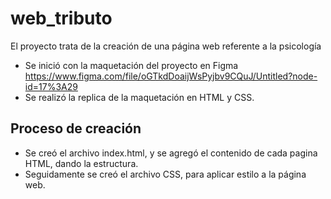 # web_tributo
El proyecto trata de la creación de una página web referente a la psicología
- Se inició con la maquetación del proyecto en Figma https://www.figma.com/file/oGTkdDoaijWsPyjbv9CQuJ/Untitled?node-id=17%3A29
- Se realizó la replica de la maquetación en HTML y CSS.
## Proceso de creación
- Se creó el archivo index.html, y se agregó el contenido de cada pagina HTML, dando la estructura. 
- Seguidamente se creó el archivo CSS, para aplicar estilo a la página web.
